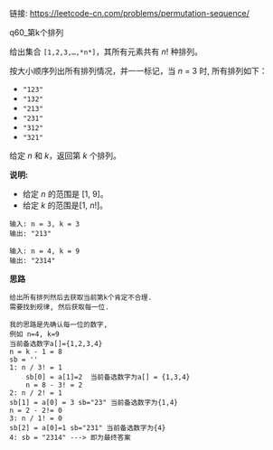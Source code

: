 链接: https://leetcode-cn.com/problems/permutation-sequence/

q60_第k个排列

给出集合 `[1,2,3,…,*n*]`，其所有元素共有 *n*! 种排列。

按大小顺序列出所有排列情况，并一一标记，当 *n* = 3 时, 所有排列如下：

+ `"123"`
+ `"132"`
+ `"213"`
+ `"231"`
+ `"312"`
+ `"321"`

给定 *n* 和 *k*，返回第 *k* 个排列。

**说明:** 

+ 给定 *n* 的范围是 [1, 9]。
+ 给定 *k* 的范围是[1,  *n*!]。

```
输入: n = 3, k = 3
输出: "213"

输入: n = 4, k = 9
输出: "2314"
```

**思路**

```
给出所有排列然后去获取当前第k个肯定不合理.
需要找到规律, 然后获取每一位.

我的思路是先确认每一位的数字, 
例如 n=4, k=9
当前备选数字a[]={1,2,3,4}
n = k - 1 = 8
sb = ''
1: n / 3! = 1
	sb[0] = a[1]=2  当前备选数字为a[] = {1,3,4}
	n = 8 - 3! = 2
2: n / 2! = 1
sb[1] = a[0] = 3 sb="23" 当前备选数字为{1,4}
n = 2 - 2!= 0
3: n / 1! = 0
sb[2] = a[0]=1 sb="231" 当前备选数字为{4}
4: sb = "2314" ---> 即为最终答案
```





